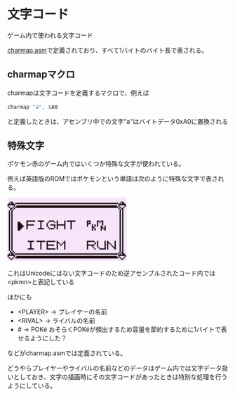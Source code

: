 # 文字コード

ゲーム内で使われる文字コード

[charmap.asm](../charmap.asm)で定義されており、すべて1バイトのバイト長で表される。

## charmapマクロ

charmapは文字コードを定義するマクロで、例えば

```asm
charmap "a", $A0
```

と定義したときは、アセンブリ中での文字"a"はバイトデータ0xA0に置換される

## 特殊文字

ポケモン赤のゲーム内ではいくつか特殊な文字が使われている。

例えば英語版のROMではポケモンという単語は次のように特殊な文字で表される。

![pkmn](image/pkmn.png)

これはUnicodeにはない文字コードのため逆アセンブルされたコード内では\<pkmn\>と表記している

ほかにも
- \<PLAYER\>  ->  プレイヤーの名前
- \<RIVAL\>  ->  ライバルの名前
- \# -> POKé おそらくPOKéが頻出するため容量を節約するために1バイトで表せるようにした？

などがcharmap.asmでは定義されている。

どうやらプレイヤーやライバルの名前などのデータはゲーム内では文字データ扱いとしておき、文字の描画時にその文字コードがあったときは特別な処理を行うようにしている。